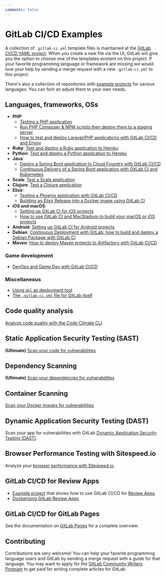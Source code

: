 ```yaml
---
comments: false
---
```


# GitLab CI/CD Examples

A collection of `.gitlab-ci.yml` template files is maintained at the [GitLab CI/CD YAML project][gitlab-ci-templates]. When you create a new file via the UI,
GitLab will give you the option to choose one of the templates existent on this project.
If your favorite programming language or framework are missing we would love your
help by sending a merge request with a new `.gitlab-ci.yml` to this project.

There's also a collection of repositories with [example projects](https://gitlab.com/gitlab-examples) for various languages. You can fork an adjust them to your own needs.

## Languages, frameworks, OSs

- **PHP**:
  - [Testing a PHP application](php.md)
  - [Run PHP Composer & NPM scripts then deploy them to a staging server](deployment/composer-npm-deploy.md)
  - [How to test and deploy Laravel/PHP applications with GitLab CI/CD and Envoy](laravel_with_gitlab_and_envoy/index.md)
- **Ruby**: [Test and deploy a Ruby application to Heroku](test-and-deploy-ruby-application-to-heroku.md)
- **Python**: [Test and deploy a Python application to Heroku](test-and-deploy-python-application-to-heroku.md)
- **Java**:
  - [Deploy a Spring Boot application to Cloud Foundry with GitLab CI/CD](deploy_spring_boot_to_cloud_foundry/index.md)
  - [Continuous Delivery of a Spring Boot application with GitLab CI and Kubernetes](https://about.gitlab.com/2016/12/14/continuous-delivery-of-a-spring-boot-application-with-gitlab-ci-and-kubernetes/)
- **Scala**: [Test a Scala application](test-scala-application.md)
- **Clojure**: [Test a Clojure application](test-clojure-application.md)
- **Elixir**:
  - [Testing a Phoenix application with GitLab CI/CD](test_phoenix_app_with_gitlab_ci_cd/index.md)
  - [Building an Elixir Release into a Docker image using GitLab CI](https://about.gitlab.com/2016/08/11/building-an-elixir-release-into-docker-image-using-gitlab-ci-part-1/)
- **iOS and macOS**:
  - [Setting up GitLab CI for iOS projects](https://about.gitlab.com/2016/03/10/setting-up-gitlab-ci-for-ios-projects/)
  - [How to use GitLab CI and MacStadium to build your macOS or iOS projects](https://about.gitlab.com/2017/05/15/how-to-use-macstadium-and-gitlab-ci-to-build-your-macos-or-ios-projects/)
- **Android**: [Setting up GitLab CI for Android projects](https://about.gitlab.com/2016/11/30/setting-up-gitlab-ci-for-android-projects/)
- **Debian**: [Continuous Deployment with GitLab: how to build and deploy a Debian Package with GitLab CI](https://about.gitlab.com/2016/10/12/automated-debian-package-build-with-gitlab-ci/)
- **Maven**: [How to deploy Maven projects to Artifactory with GitLab CI/CD](artifactory_and_gitlab/index.md)

### Game development

- [DevOps and Game Dev with GitLab CI/CD](devops_and_game_dev_with_gitlab_ci_cd/index.md)

### Miscellaneous

- [Using `dpl` as deployment tool](deployment/README.md)
- [The `.gitlab-ci.yml` file for GitLab itself](https://gitlab.com/gitlab-org/gitlab-ce/blob/master/.gitlab-ci.yml)

## Code quality analysis

[Analyze code quality with the Code Climate CLI](code_quality.md).

## Static Application Security Testing (SAST)

**(Ultimate)** [Scan your code for vulnerabilities](https://docs.gitlab.com/ee/ci/examples/sast.html)

## Dependency Scanning

**(Ultimate)** [Scan your dependencies for vulnerabilities](https://docs.gitlab.com/ee/ci/examples/dependency_scanning.html)

## Container Scanning

[Scan your Docker images for vulnerabilities](container_scanning.md)

## Dynamic Application Security Testing (DAST)

Scan your app for vulnerabilities with GitLab [Dynamic Application Security Testing (DAST)](dast.md).

## Browser Performance Testing with Sitespeed.io

Analyze your [browser performance with Sitespeed.io](browser_performance.md).

## GitLab CI/CD for Review Apps

- [Example project](https://gitlab.com/gitlab-examples/review-apps-nginx/) that shows how to use GitLab CI/CD for [Review Apps](../review_apps/index.html).
- [Dockerizing GitLab Review Apps](https://about.gitlab.com/2017/07/11/dockerizing-review-apps/)

## GitLab CI/CD for GitLab Pages

See the documentation on [GitLab Pages](../../user/project/pages/index.md) for a complete overview.

## Contributing

Contributions are very welcome! You can help your favorite programming
language users and GitLab by sending a merge request with a guide for that language.
You may want to apply for the [GitLab Community Writers Program](https://about.gitlab.com/community-writers/)
to get paid for writing complete articles for GitLab.

[gitlab-ci-templates]: https://gitlab.com/gitlab-org/gitlab-ci-yml

